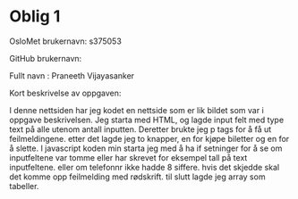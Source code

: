 Oblig 1
=======
OsloMet brukernavn: s375053

GitHub brukernavn: 

Fullt navn : Praneeth Vijayasanker

Kort beskrivelse av oppgaven:

I denne nettsiden har jeg kodet en nettside som er lik bildet som var i oppgave beskrivelsen. Jeg starta med HTML, og lagde input felt med type text på alle utenom antall inputten. Deretter brukte jeg p tags for å få ut feilmeldingene. etter det lagde jeg to knapper, en for kjøpe biletter og en for å slette. I javascript koden min starta jeg med å ha if setninger for å se om inputfeltene var tomme eller har skrevet for eksempel tall på text inputfeltene. eller om telefonnr ikke hadde 8 siffere. hvis det skjedde skal det komme opp feilmelding med rødskrift. til slutt lagde jeg array som tabeller. 


